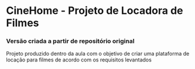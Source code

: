 # CineHome - Projeto de Locadora de Filmes
### Versão criada a partir de repositório original

Projeto produzido dentro da aula com o objetivo de criar uma plataforma de locação para filmes de acordo com os requisitos levantados

